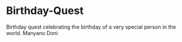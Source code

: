 # Birthday-Quest
Birthday quest celebrating the birthday of a very special person in the world. Manyano Doni
